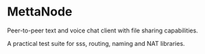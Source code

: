 MettaNode
=========

Peer-to-peer text and voice chat client with file sharing capabilities.

A practical test suite for sss, routing, naming and NAT libraries.
